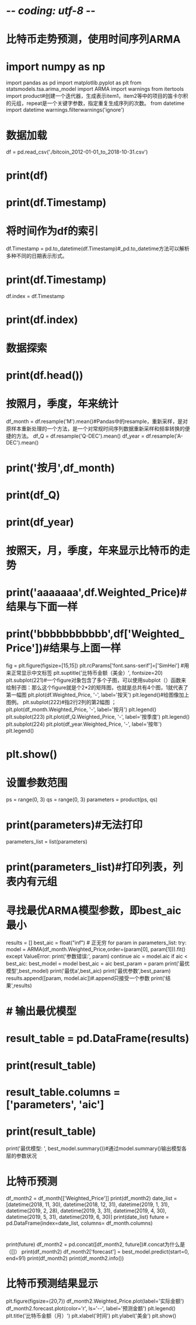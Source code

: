 # -*- coding: utf-8 -*-
# 比特币走势预测，使用时间序列ARMA
# import numpy as np
import pandas as pd
import matplotlib.pyplot as plt
from statsmodels.tsa.arima_model import ARMA
import warnings
from itertools import product#创建一个迭代器，生成表示item1，item2等中的项目的笛卡尔积的元组，repeat是一个关键字参数，指定重复生成序列的次数。
from datetime import datetime
warnings.filterwarnings('ignore')
# 数据加载
df = pd.read_csv('./bitcoin_2012-01-01_to_2018-10-31.csv')
# print(df)
# print(df.Timestamp)
# 将时间作为df的索引
df.Timestamp = pd.to_datetime(df.Timestamp)#_pd.to_datetime方法可以解析多种不同的日期表示形式。
# print(df.Timestamp)
df.index = df.Timestamp
# print(df.index)
# 数据探索
# print(df.head())
# 按照月，季度，年来统计
df_month = df.resample('M').mean()#Pandas中的resample，重新采样，是对原样本重新处理的一个方法，是一个对常规时间序列数据重新采样和频率转换的便捷的方法。
df_Q = df.resample('Q-DEC').mean()
df_year = df.resample('A-DEC').mean()
# print('按月',df_month)
# print(df_Q)
# print(df_year)
# 按照天，月，季度，年来显示比特币的走势
# print('aaaaaaa',df.Weighted_Price)#结果与下面一样
# print('bbbbbbbbbbb',df['Weighted_Price'])#结果与上面一样
fig = plt.figure(figsize=[15,15])
plt.rcParams['font.sans-serif']=['SimHei'] #用来正常显示中文标签
plt.suptitle('比特币金额（美金）', fontsize=20)
plt.subplot(221)#一个figure对象包含了多个子图，可以使用subplot（）函数来绘制子图：那么这个figure就是个2*2的矩阵图，也就是总共有4个图，1就代表了第一幅图
plt.plot(df.Weighted_Price, '-', label='按天')
plt.legend()#给图像加上图例。
plt.subplot(222)#指2行2列的第2幅图 ；
plt.plot(df_month.Weighted_Price, '-', label='按月')
plt.legend()
plt.subplot(223)
plt.plot(df_Q.Weighted_Price, '-', label='按季度')
plt.legend()
plt.subplot(224)
plt.plot(df_year.Weighted_Price, '-', label='按年')
plt.legend()
# plt.show()
# 设置参数范围
ps = range(0, 3)
qs = range(0, 3)
parameters = product(ps, qs)
# print(parameters)#无法打印
parameters_list = list(parameters)
# print(parameters_list)#打印列表，列表内有元组
# 寻找最优ARMA模型参数，即best_aic最小
results = []
best_aic = float("inf") # 正无穷
for param in parameters_list:
    try:
        model = ARMA(df_month.Weighted_Price,order=(param[0], param[1])).fit()
    except ValueError:
        print('参数错误:', param)
        continue
    aic = model.aic
    if aic < best_aic:
        best_model = model
        best_aic = aic
        best_param = param
        print('最优模型',best_model)
        print('最优a',best_aic)
        print('最优参数',best_param)
    results.append([param, model.aic])#.append只接受一个参数
    print('结果',results)
# # 输出最优模型
# result_table = pd.DataFrame(results)
# print(result_table)
# result_table.columns = ['parameters', 'aic']
# print(result_table)
print('最优模型: ', best_model.summary())#通过model.summary()输出模型各层的参数状况
# 比特币预测
df_month2 = df_month[['Weighted_Price']]
print(df_month2)
date_list = [datetime(2018, 11, 30), datetime(2018, 12, 31), datetime(2019, 1, 31), datetime(2019, 2, 28), datetime(2019, 3, 31),
             datetime(2019, 4, 30), datetime(2019, 5, 31), datetime(2019, 6, 30)]
print(date_list)
future = pd.DataFrame(index=date_list, columns= df_month.columns)
#
print(future)
df_month2 = pd.concat([df_month2, future])#.concat为什么是（[]）
print(df_month2)
df_month2['forecast'] = best_model.predict(start=0, end=91)
print(df_month2)
print(df_month2.info())
# 比特币预测结果显示
plt.figure(figsize=(20,7))
df_month2.Weighted_Price.plot(label='实际金额')
df_month2.forecast.plot(color='r', ls='--', label='预测金额')
plt.legend()
plt.title('比特币金额（月）')
plt.xlabel('时间')
plt.ylabel('美金')
plt.show()
